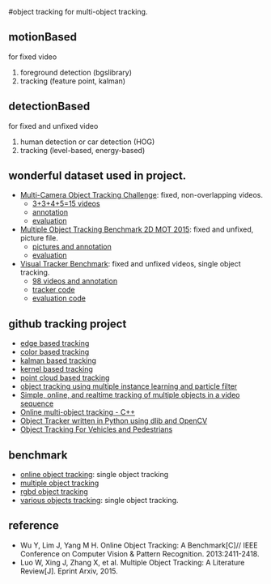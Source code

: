 #object tracking
for multi-object tracking.

## motionBased
for fixed video
1. foreground detection (bgslibrary)
2. tracking (feature point, kalman)

## detectionBased
for fixed and unfixed video
1. human detection or car detection (HOG)
2. tracking (level-based, energy-based)

## wonderful dataset used in project.
- [Multi-Camera Object Tracking Challenge](mct.idealtest.org/Datasets.html): fixed, non-overlapping videos.
  - [3+3+4+5=15 videos](mct.idealtest.org/Datasets.html)
  - [annotation](mct.idealtest.org/file/annotation_files.rar)
  - [evaluation](mct.idealtest.org/file/MCT_Evaluation_Kit.rar)
- [Multiple Object Tracking Benchmark 2D MOT 2015](https://motchallenge.net): fixed and unfixed, picture file.
  - [pictures and annotation](https://motchallenge.net/data/2DMOT2015.zip)
  - [evaluation](https://motchallenge.net/data/devkit.zip)
- [Visual Tracker Benchmark](cvlab.hanyang.ac.kr/tracker_benchmark): fixed and unfixed videos, single object tracking.
  - [98 videos and annotation](cvlab.hanyang.ac.kr/tracker_benchmark/datasets.html)
  - [tracker code](cvlab.hanyang.ac.kr/tracker_benchmark/v1.0/tracker_benchmark_v1.0.zip)
  - [evaluation code](cvlab.hanyang.ac.kr/tracker_benchmark/v1.0/rstEval.zip)

## github tracking project
- [edge based tracking](https://github.com/CognitiveRobotics/object_tracking_2D)
- [color based tracking](https://github.com/akaifi/MultiObjectTrackingBasedOnColor)
- [kalman based tracking](https://github.com/sariyanidi/kalman-object-tracking)
- [kernel based tracking](https://github.com/gpsinghsandhu/Kernel-Based-Object-Tracking)
- [point cloud based tracking](https://github.com/hojonathanho/tracking)
- [object tracking using multiple instance learning and particle filter](https://github.com/qqibrow/simple-object-tracking)
- [Simple, online, and realtime tracking of multiple objects in a video sequence](https://github.com/abewley/sort)
- [Online multi-object tracking - C++](https://github.com/safeng/Online_Adaptive_Multi-Object_Tracking)
- [Object Tracker written in Python using dlib and OpenCV](https://github.com/bikz05/object-tracker)
- [Object Tracking For Vehicles and Pedestrians](https://github.com/youxiamotors/object-tracking)

## benchmark
- [online object tracking](http://cvlab.hanyang.ac.kr/tracker_benchmark/datasets.html): single object tracking
- [multiple object tracking](https://motchallenge.net/)
- [rgbd object tracking](http://tracking.cs.princeton.edu/)
- [various objects tracking](http://www.votchallenge.net/vot2014/dataset.html): single object tracking.


## reference
- Wu Y, Lim J, Yang M H. Online Object Tracking: A Benchmark[C]// IEEE Conference on Computer Vision & Pattern Recognition. 2013:2411-2418.
- Luo W, Xing J, Zhang X, et al. Multiple Object Tracking: A Literature Review[J]. Eprint Arxiv, 2015.
